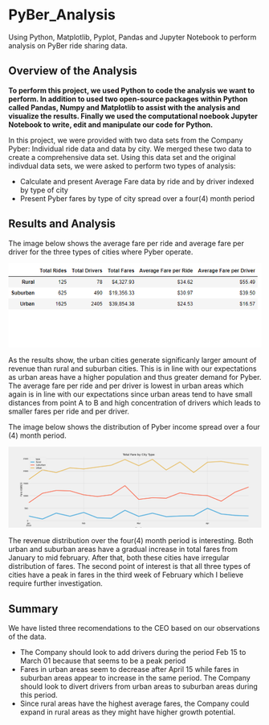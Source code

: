 # PyBer_Analysis
Using Python, Matplotlib, Pyplot, Pandas and Jupyter Notebook to perform analysis on PyBer ride sharing data.

## Overview of the Analysis

**To perform this project, we used Python to code the analysis we want to perform. In addition to used two open-source packages within Python called Pandas, Numpy and Matplotlib to assist with the analysis and visualize the results. Finally we used the computational noebook Jupyter Notebook to write, edit and manipulate our code for Python.** 

In this project, we were provided with two data sets from the Company Pyber: Individual ride data and data by city. We merged these two data to create a comprehensive data set. Using this data set and the original indivdual data sets, we were asked to perform two types of analysis:
 - Calculate and present Average Fare data by ride and by driver indexed by type of city
 - Present Pyber fares by type of city spread over a four(4) month period 

## Results and Analysis

The image below shows the average fare per ride and average fare per driver for the three types of cities where Pyber operate. 

![](https://github.com/ysbcode/PyBer_Analysis/blob/main/analysis/Summary_dataframe.png?raw=true)

As the results show, the urban cities generate significanly larger amount of revenue than rural and suburban cities. This is in line with our expectations as urban areas have a higher population and thus greater demand for Pyber. The average fare per ride and per driver is lowest in urban areas which again is in line with our expectations since urban areas tend to have small distances from point A to B and high concentration of drivers which leads to smaller fares per ride and per driver. 

The image below shows the distribution of Pyber income spread over a four (4) month period. 

![](https://github.com/ysbcode/PyBer_Analysis/blob/main/analysis/Pyber_fare_summary.png?raw=true)

The revenue distribution over the four(4) month period is interesting. Both urban and suburban areas have a gradual increase in total fares from January to mid february. After that, both these cities have irregular distribution of fares. The second point of interest is that all three types of cities have a peak in fares in the third week of February which I believe require further investigation. 

## Summary

We have listed three recomendations to the CEO based on our observations of the data.
 - The Company should look to add drivers during the period Feb 15 to March 01 because that seems to be a peak period
 - Fares in urban areas seem to decrease after April 15 while fares in suburban areas appear to increase in the same period. The Company should look to divert drivers from urban areas to suburban areas during this period. 
 - Since rural areas have the highest average fares, the Company could expand in rural areas as they might have higher growth potential. 
